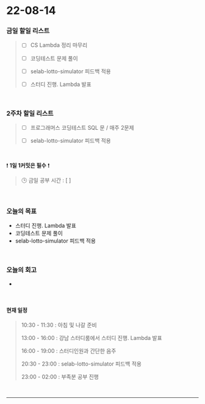 # 22-08-14
 ### 금일 할일 리스트 
> - [ ]  CS Lambda 정리 마무리
>
> - [ ]  코딩테스트 문제 풀이
>
> - [ ]  selab-lotto-simulator 피드백 적용
>
> - [ ]  스터디 진행. Lambda 발표

<br/>

### 2주차 할일 리스트  

> - [ ]  프로그래머스 코딩테스트 SQL 문 / 매주 2문제  
>
> - [ ]  selab-lotto-simulator 피드백 적용

<br/>

❗ **1일 1커밋은 필수** ❗
> 🕒 금일 공부 시간 :  [  ]    
  
<br/>

### 오늘의 목표
- 스터디 진행. Lambda 발표
- 코딩테스트 문제 풀이
- selab-lotto-simulator 피드백 적용

<br>

### 오늘의 회고
- 

<br>

#### 현재 일정  
> 10:30 - 11:30 : 아침 및 나갈 준비
>
> 13:00 - 16:00 : 강남 스터디룸에서 스터디 진행. Lambda 발표
>
> 16:00 - 19:00 : 스터디인원과 간단한 음주
>
> 20:30 - 23:00 : selab-lotto-simulator 피드백 적용
>
> 23:00 - 02:00 : 부족분 공부 진행

<br/>

------------  